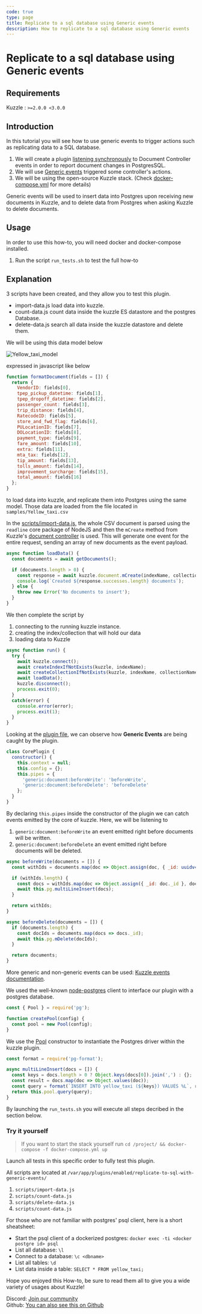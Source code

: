 ```yaml
---
code: true
type: page
title: Replicate to a sql database using Generic events
description: How to replicate to a sql database using Generic events
---
```


# Replicate to a sql database using Generic events

## Requirements

Kuzzle : `>=2.0.0 <3.0.0`

## Introduction

In this tutorial you will see how to use generic events to trigger actions such as replicating data to a SQL database.

1. We will create a plugin [listening synchronously](https://docs.kuzzle.io/core/2/plugins/guides/pipes/) to Document Controller events in order to report document changes in PostgresSQL.
1. We will use [Generic events](https://docs.kuzzle.io/core/2/plugins/guides/events/generic-document-events/) triggered some controller's actions.
1. We will be using the open-source Kuzzle stack. (Check [docker-compose.yml](docker-compose.yml) for more details)

Generic events will be used to insert data into Postgres upon receiving new documents in Kuzzle, and to delete data from Postgres when asking Kuzzle to delete documents.

## Usage

In order to use this how-to, you will need docker and docker-compose installed.

1. Run the script `run_tests.sh` to test the full how-to

## Explanation

3 scripts have been created, and they allow you to test this plugin.

- import-data.js load data into kuzzle.
- count-data.js count data inside the kuzzle ES datastore and the postgres Database.
- delete-data.js search all data inside the kuzzle datastore and delete them.

We will be using this data model below

![Yellow_taxi_model](./images/table-yellow-taxi.png)

expressed in javascript like below

```javascript
function formatDocument(fields = []) {
  return {
    VendorID: fields[0],
    tpep_pickup_datetime: fields[1],
    tpep_dropoff_datetime: fields[2],
    passenger_count: fields[3],
    trip_distance: fields[4],
    RatecodeID: fields[5],
    store_and_fwd_flag: fields[6],
    PULocationID: fields[7],
    DOLocationID: fields[8],
    payment_type: fields[9],
    fare_amount: fields[10],
    extra: fields[11],
    mta_tax: fields[12],
    tip_amount: fields[13],
    tolls_amount: fields[14],
    improvement_surcharge: fields[15],
    total_amount: fields[16]
  };
}
```

to load data into kuzzle, and replicate them into Postgres using the same model. Those data are loaded from the file located in `samples/Yellow_taxi.csv`

In the [scripts/import-data.js](scripts/import-data.js), the whole CSV document is parsed using the `readline` core package of NodeJS and then the `mCreate` method from Kuzzle's [document controller](https://docs.kuzzle.io/sdk/js/7/controllers/document/m-create/) is used. This will generate one event for the entire request, sending an array of new documents as the event payload.

```javascript
async function loadData() {
  const documents = await getDocuments();

  if (documents.length > 0) {
    const response = await kuzzle.document.mCreate(indexName, collectionName, documents);
    console.log(`Created ${response.successes.length} documents`);
  } else {
    throw new Error('No documents to insert');
  }
}
```

We then complete the script by

1. connecting to the running kuzzle instance.
1. creating the index/collection that will hold our data
1. loading data to Kuzzle

```javascript
async function run() {
  try {
    await kuzzle.connect();
    await createIndexIfNotExists(kuzzle, indexName);
    await createCollectionIfNotExists(kuzzle, indexName, collectionName);
    await loadData();
    kuzzle.disconnect();
    process.exit(0);
  }
  catch(error) {
    console.error(error);
    process.exit(1);
  }
}
```

Looking at the [plugin file](lib/index.js), we can observe how **Generic Events** are being caught by the plugin.

```javascript
class CorePlugin {
  constructor() {
    this.context = null;
    this.config = {};
    this.pipes = {
      'generic:document:beforeWrite': 'beforeWrite',
      'generic:document:beforeDelete': 'beforeDelete'
    };
  }
}
```

By declaring `this.pipes` inside the constructor of the plugin we can catch events emitted by the core of kuzzle. Here, we will be listening to

1. `generic:document:beforeWrite` an event emitted right before documents will be written.
1. `generic:document:beforeDelete` an event emitted right before documents will be deleted.

```javascript
async beforeWrite(documents = []) {
  const withIds = documents.map(doc => Object.assign(doc, { _id: uuidv4() }));

  if (withIds.length) {
    const docs = withIds.map(doc => Object.assign({ _id: doc._id }, doc._source));
    await this.pg.multiLineInsert(docs);
  }

  return withIds;
}

async beforeDelete(documents = []) {
  if (documents.length) {
    const docIds = documents.map(docs => docs._id);
    await this.pg.mDelete(docIds);
  }

  return documents;
}
```

More generic and non-generic events can be used: [Kuzzle events documentation](https://docs.kuzzle.io/core/2/plugins/guides/events/intro).

We used the well-known [node-postgres](https://node-postgres.com/) client to interface our plugin with a postgres database.

```javascript
const { Pool } = require('pg');

function createPool(config) {
  const pool = new Pool(config);
}
```

We use the [Pool](https://node-postgres.com/api/pool) constructor to instantiate the Postgres driver within the kuzzle plugin.

```javascript
const format = require('pg-format');

async multiLineInsert(docs = []) {
  const keys = docs.length > 0 ? Object.keys(docs[0]).join(',') : {};
  const result = docs.map(doc => Object.values(doc));
  const query = format(`INSERT INTO yellow_taxi (${keys}) VALUES %L`, result);
  return this.pool.query(query);
}
```

By launching the `run_tests.sh` you will execute all steps decribed in the section below.

### Try it yourself

> If you want to start the stack yourself run `cd /project/ && docker-compose -f docker-compose.yml up`

Launch all tests in this specific order to fully test this plugin.

All scripts are located at `/var/app/plugins/enabled/replicate-to-sql-with-generic-events/`

1. `scripts/import-data.js`
1. `scripts/count-data.js`
1. `scripts/delete-data.js`
1. `scripts/count-data.js`

For those who are not familiar with postgres' psql client, here is a short sheatsheet:

- Start the psql client of a dockerized postgres: `docker exec -ti <docker postgre id> psql`
- List all database: `\l`
- Connect to a database: `\c <dbname>`
- List all tables: `\d`
- List data inside a table: `SELECT * FROM yellow_taxi;`

Hope you enjoyed this How-to, be sure to read them all to give you a wide variety of usages about Kuzzle!

Discord: [Join our community](http://join.discord.kuzzle.io)  
Github: [You can also see this on Github](https://github.com/kuzzleio/kuzzle-how-to/tree/master/replicate-to-sql-with-generic-events)
